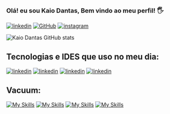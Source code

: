  ### Olá! eu sou Kaio Dantas, Bem vindo ao meu perfil! 🖐️
[![linkedin](https://img.shields.io/badge/LinkedIn-0077B5?style=for-the-badge&logo=linkedin&logoColor=white)](https://www.linkedin.com/in/kaio-dantas-de-oliveira-107531261/)
[![GitHub](https://img.shields.io/badge/GitHub-100000?style=for-the-badge&logo=github&logoColor=white)](https://www.linkedin.com/in/kaio-dantas-de-oliveira-107531261/)
[![instagram](https://img.shields.io/badge/Instagram-E4405F?style=for-the-badge&logo=instagram&logoColor=white)](https://www.instagram.com/kkaio_sz/)

![Kaio Dantas GitHub stats](https://github-readme-stats.vercel.app/api?username=KaioDD&show_icons=true&theme=synthwave)
 
 ## Tecnologias e IDES que uso no meu dia:
[![linkedin](https://img.shields.io/badge/C%23-239120?style=for-the-badge&logo=c-sharp&logoColor=white)]()
[![linkedin](https://img.shields.io/badge/.NET-5C2D91?style=for-the-badge&logo=.net&logoColor=white)]()
[![linkedin](https://img.shields.io/badge/PostgreSQL-316192?style=for-the-badge&logo=postgresql&logoColor=white)]()
[![linkedin](https://img.shields.io/badge/Visual_Studio-5C2D91?style=for-the-badge&logo=visual%20studio&logoColor=white)]()
<br/> 
  
  ## Vacuum:
[![My Skills](https://skillicons.dev/icons?i=twitter)](https://twitter.com/VacuumORG) 
[![My Skills](https://skillicons.dev/icons?i=discord)](https://discord.gg/vacuum)
[![My Skills](https://skillicons.dev/icons?i=linkedin)](https://www.linkedin.com/company/vacuumm/mycompany/)
[![My Skills](https://skillicons.dev/icons?i=github)](https://github.com/VacuumORG)



